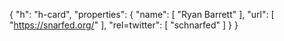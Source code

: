 {
  "h": "h-card",
  "properties": {
    "name": [
      "Ryan Barrett"
    ],
    "url": [
      "https://snarfed.org/"
    ],
    "rel=twitter": [
      "schnarfed"
    ]
  }
}
